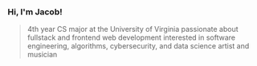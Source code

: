 ### Hi, I'm Jacob!

> 4th year CS major at the University of Virginia
> passionate about fullstack and frontend web development
> interested in software engineering, algorithms, cybersecurity, and data science
> artist and musician
